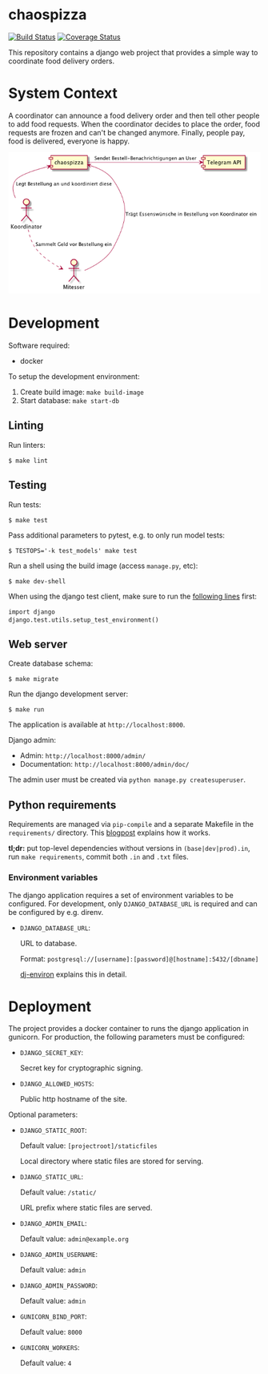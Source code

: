 # chaospizza

[![Build Status](https://travis-ci.org/chaosdorf/chaospizza.svg?branch=master)][travis]
[![Coverage Status](https://coveralls.io/repos/github/chaosdorf/chaospizza/badge.svg?branch=master)][coveralls]

[travis]: https://travis-ci.org/chaosdorf/chaospizza
[coveralls]: https://coveralls.io/github/chaosdorf/chaospizza?branch=master

This repository contains a django web project that provides a simple way to
coordinate food delivery orders.

# System Context

A coordinator can announce a food delivery order and then tell other people to
add food requests.  When the coordinator decides to place the order, food
requests are frozen and can't be changed anymore.  Finally, people pay, food is
delivered, everyone is happy.

![System Context Diagram](docs/system-context.png "System Context Diagram")

# Development

Software required:

- docker

To setup the development environment:

1. Create build image: `make build-image`
2. Start database: `make start-db`

## Linting

Run linters:

    $ make lint

## Testing

Run tests:

    $ make test

Pass additional parameters to pytest, e.g. to only run model tests:

    $ TESTOPS='-k test_models' make test

Run a shell using the build image (access `manage.py`, etc):

    $ make dev-shell

When using the django test client, make sure to run the [following lines][1]
first:

    import django
    django.test.utils.setup_test_environment()

[1]: https://docs.djangoproject.com/en/1.11/intro/tutorial05/#the-django-test-client

## Web server

Create database schema:

    $ make migrate

Run the django development server:

    $ make run

The application is available at `http://localhost:8000`.

Django admin:

- Admin: `http://localhost:8000/admin/`
- Documentation: `http://localhost:8000/admin/doc/`

The admin user must be created via `python manage.py createsuperuser`.

## Python requirements

Requirements are managed via `pip-compile` and a separate Makefile in the
`requirements/` directory.  This [blogpost][pip-compile-workflow] explains how
it works.

**tl;dr:** put top-level dependencies without versions in `(base|dev|prod).in`,
run `make requirements`, commit both `.in` and `.txt` files.

[pip-compile-workflow]: http://jamescooke.info/a-successful-pip-tools-workflow-for-managing-python-package-requirements.html

### Environment variables

The django application requires a set of environment variables to be
configured.  For development, only `DJANGO_DATABASE_URL` is required and can be
configured by e.g. direnv.

- `DJANGO_DATABASE_URL`:

    URL to database.

    Format: `postgresql://[username]:[password]@[hostname]:5432/[dbname]`

    [dj-environ](https://github.com/joke2k/django-environ) explains this in detail.

# Deployment

The project provides a docker container to runs the django application in
gunicorn.  For production, the following parameters must be configured:

- `DJANGO_SECRET_KEY`:

    Secret key for cryptographic signing.

- `DJANGO_ALLOWED_HOSTS`:

    Public http hostname of the site.

Optional parameters:

- `DJANGO_STATIC_ROOT`:

    Default value: `[projectroot]/staticfiles`

    Local directory where static files are stored for serving.

- `DJANGO_STATIC_URL`:

    Default value: `/static/`

    URL prefix where static files are served.

- `DJANGO_ADMIN_EMAIL`:

    Default value: `admin@example.org`

- `DJANGO_ADMIN_USERNAME`:

    Default value: `admin`

- `DJANGO_ADMIN_PASSWORD`:

    Default value: `admin`

- `GUNICORN_BIND_PORT`:

    Default value: `8000`

- `GUNICORN_WORKERS`:

    Default value: `4`
